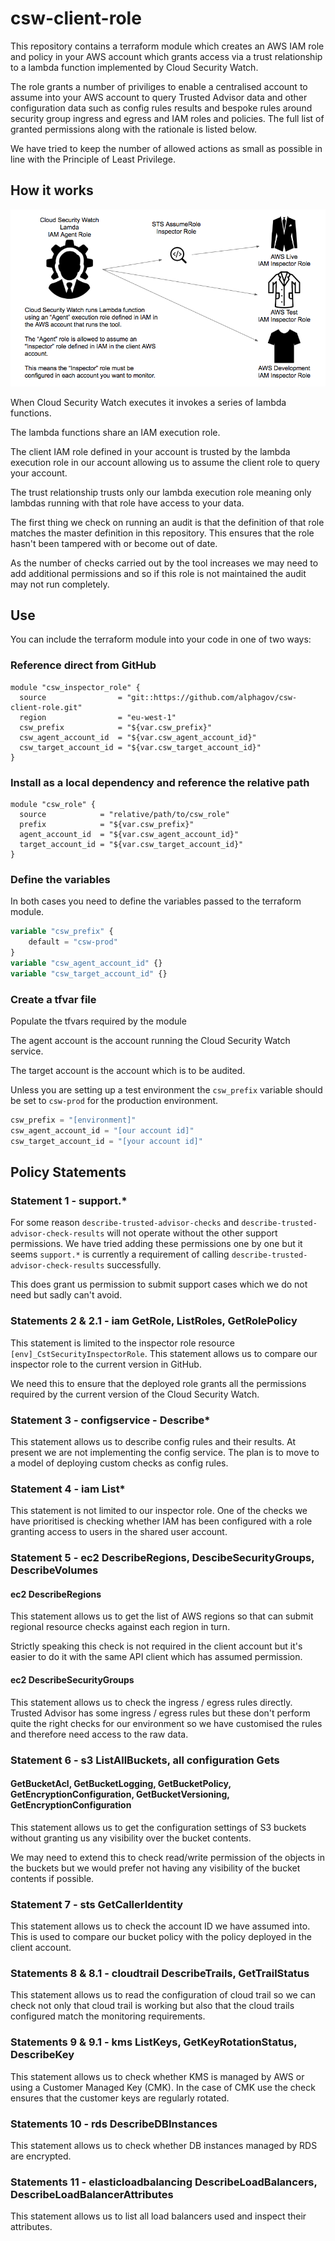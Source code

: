# csw-client-role

This repository contains a terraform module which creates an AWS 
IAM role and policy in your AWS account which grants access via 
a trust relationship to a lambda function implemented by 
Cloud Security Watch. 

The role grants a number of priviliges to enable a centralised 
account to assume into your AWS account to query Trusted Advisor 
data and other configuration data such as config rules results 
and bespoke rules around security group ingress and egress and 
IAM roles and policies. The full list of granted permissions 
along with the rationale is listed below. 

We have tried to keep the number of allowed actions as small as 
possible in line with the Principle of Least Privilege.

## How it works

![Cloud Security Watch runs Lambda function using an Agent execution role defined in IAM in the AWS account that runs the tool. The “Agent” role is allowed to assume an Inspector role defined in IAM in the client AWS account. This means the Inspector” role must be configured in each account you want to monitor.](./assets/CloudSecurityWatch-operating-model.png) 

When Cloud Security Watch executes it invokes a series of lambda 
functions.

The lambda functions share an IAM execution role.

The client IAM role defined in your account is trusted by the 
lambda execution role in our account allowing us to assume the 
client role to query your account. 

The trust relationship trusts only our lambda execution role 
meaning only lambdas running with that role have access to your 
data. 

The first thing we check on running an audit is that the definition 
of that role matches the master definition in this repository. This 
ensures that the role hasn't been tampered with or become out of 
date. 

As the number of checks carried out by the tool increases we may 
need to add additional permissions and so if this role is not 
maintained the audit may not run completely. 

## Use 

You can include the terraform module into your code in one of 
two ways: 

### Reference direct from GitHub 

```git: csw_inspector_role.tf
module "csw_inspector_role" {
  source                = "git::https://github.com/alphagov/csw-client-role.git"
  region                = "eu-west-1"
  csw_prefix            = "${var.csw_prefix}"
  csw_agent_account_id  = "${var.csw_agent_account_id}"
  csw_target_account_id = "${var.csw_target_account_id}"
}
```

### Install as a local dependency and reference the relative path

```local: csw_inspector_role.tf
module "csw_role" {
  source            = "relative/path/to/csw_role"
  prefix            = "${var.csw_prefix}"
  agent_account_id  = "${var.csw_agent_account_id}"
  target_account_id = "${var.csw_target_account_id}"
}
```

### Define the variables 
In both cases you need to define the variables passed to 
the terraform module.

```csw-variables.tf
variable "csw_prefix" {
    default = "csw-prod"
}
variable "csw_agent_account_id" {}
variable "csw_target_account_id" {}
```

### Create a tfvar file 
Populate the tfvars required by the module

The agent account is the account running the Cloud Security 
Watch service. 

The target account is the account which is to be audited. 

Unless you are setting up a test environment the `csw_prefix`
variable should be set to `csw-prod` for the production 
environment.  

```csw-apply.tfvars
csw_prefix = "[environment]"
csw_agent_account_id = "[our account id]"
csw_target_account_id = "[your account id]"
```

## Policy Statements
### Statement 1 - support.*
For some reason `describe-trusted-advisor-checks` and 
`describe-trusted-advisor-check-results` will not operate 
without the other support permissions. We have tried adding 
these permissions one by one but it seems `support.*` is 
currently a requirement of calling 
`describe-trusted-advisor-check-results` successfully. 

This does grant us permission to submit support cases which we 
do not need but sadly can't avoid. 

### Statements 2 & 2.1 - iam GetRole, ListRoles, GetRolePolicy 

This statement is limited to the inspector role resource 
`[env]_CstSecurityInspectorRole`. This statement allows us to 
compare our inspector role to the current version in GitHub. 

We need this to ensure that the deployed role grants all the 
permissions required by the current version of the 
Cloud Security Watch. 

### Statement 3 - configservice - Describe* 

This statement allows us to describe config rules and their 
results. At present we are not implementing the config service. 
The plan is to move to a model of deploying custom checks as 
config rules. 

### Statement 4 - iam List* 

This statement is not limited to our inspector role. 
One of the checks we have prioritised is checking whether IAM 
has been configured with a role granting access to users in the 
shared user account. 

### Statement 5 - ec2 DescribeRegions, DescibeSecurityGroups, DescribeVolumes

#### ec2 DescribeRegions

This statement allows us to get the list of AWS regions so that
can submit regional resource checks against each region in turn. 

Strictly speaking this check is not required in the client 
account but it's easier to do it with the same API client which 
has assumed permission. 

#### ec2 DescribeSecurityGroups

This statement allows us to check the ingress / egress rules 
directly. Trusted Advisor has some ingress / egress rules but 
these don't perform quite the right checks for our environment 
so we have customised the rules and therefore need access to the 
raw data.

### Statement 6 - s3 ListAllBuckets, all configuration Gets
#### GetBucketAcl, GetBucketLogging, GetBucketPolicy, GetEncryptionConfiguration, GetBucketVersioning, GetEncryptionConfiguration

This statement allows us to get the configuration settings of 
S3 buckets without granting us any visibility over the bucket 
contents. 

We may need to extend this to check read/write permission of 
the objects in the buckets but we would prefer not having any 
visibility of the bucket contents if possible. 

### Statement 7 - sts GetCallerIdentity 

This statement allows us to check the account ID we have 
assumed into. This is used to compare our bucket policy with 
the policy deployed in the client account.  

### Statements 8 & 8.1 - cloudtrail DescribeTrails, GetTrailStatus 

This statement allows us to read the configuration of cloud 
trail so we can check not only that cloud trail is working but 
also that the cloud trails configured match the monitoring 
requirements.  

### Statements 9 & 9.1 - kms ListKeys, GetKeyRotationStatus, DescribeKey

This statement allows us to check whether KMS is managed by AWS 
or using a Customer Managed Key (CMK). In the case of CMK use 
the check ensures that the customer keys are regularly rotated.

### Statements 10 - rds DescribeDBInstances

This statement allows us to check whether DB instances managed by RDS are encrypted.

### Statements 11 - elasticloadbalancing DescribeLoadBalancers, DescribeLoadBalancerAttributes

This statement allows us to list all load balancers used and inspect their attributes.